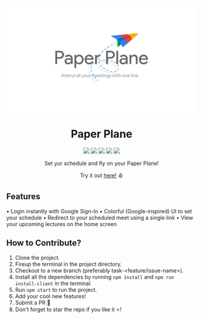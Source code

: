 <p align="center">
   <img src="https://github.com/im-adithya/PaperPlane/blob/master/src/assets/cover.png?raw=true">
</p>

<h1 align="center">Paper Plane</h1>
<p align="center">
    <img src="https://img.shields.io/github/issues/im-adithya/PaperPlane?style=flat&logo=buffer&color=blueviolet&logoColor=white">
    <img src="https://img.shields.io/github/issues-closed/im-adithya/PaperPlane?style=flat&logo=checkmarx&color=success&logoColor=white">
    <img src="https://img.shields.io/github/forks/im-adithya/PaperPlane?style=flat&logo=git&color=informational&logoColor=white">
    <img src="https://img.shields.io/github/stars/im-adithya/PaperPlane?style=flat&logo=reverbnation&color=yellow&logoColor=white">
    <img src="https://img.shields.io/github/license/im-adithya/PaperPlane?style=flat&logo=read-the-docs&color=orange&logoColor=white">
</p>
<p align="center">Set yur schedule and fly on your Paper Plane!</p>

<p align="center">Try it out <a href="https://paper-planeee.web.app/">here!</a> 🩸</p>

## Features

• Login instantly with Google Sign-In
• Colorful (Google-inspired) UI to set your schedule
• Redirect to your scheduled meet using a single link
• View your upcoming lectures on the home screen

## How to Contribute?

1. Clone the project.
2. Fireup the terminal in the project directory.
3. Checkout to a new branch (preferably task-<feature/issue-name>).
4. Install all the dependencies by running `npm install` and `npm run install-client` in the terminal.
5. Run `npm start` to run the project.
6. Add your cool new features!
7. Submit a PR 🚀
8. Don't forget to star the repo if you like it :star:!
